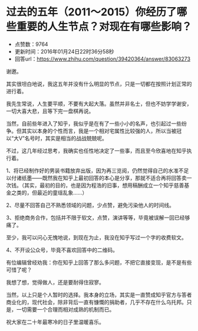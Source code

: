 # 过去的五年（2011～2015）你经历了哪些重要的人生节点？对现在有哪些影响？
- 点赞数：9764
- 更新时间：2016年01月24日22时36分58秒
- 回答url：https://www.zhihu.com/question/39420364/answer/83063273
<body>
 <p data-pid="DOabs9LB">谢邀。</p>
 <p data-pid="DlJKsDh_">其实很坦白地说，我这五年并没有什么明显的节点，只是一切都在按照计划正常的进行着。</p>
 <p data-pid="NJy7UxvF">我先生常说，人生要平顺，不要有大起大落。虽然并非名士，但也不妨学学谢安，一切大喜大悲，且等下完一盘棋再说。</p>
 <p data-pid="0b8Nd_AM">当然，自前些年进入了知乎，我似乎是在有了一些小小的名声，也引起过一些纷争。但其实以本身的个性而言，我是一个相对宅属性比较强的人，所以当被冠以“大V”名号时，其实是相当的战战兢兢呢。</p>
 <p data-pid="qBmOD_Jx">不过，这几年经过思考，我确实也任性地决定了一些事，而且至今欣喜地在知乎执行着。</p>
 <p data-pid="PxjZ7u2e">1、将已经制作好的男装书籍放弃出版，因为再三览阅，仍然觉得自己的水准不足以付诸纸墨——既然我在知乎上最初回答的本心是分享，那就不适合再将回答卖一次钱。（其实，最初的目的，也是因为程浩的旧事，想用稿酬成立一个知乎慈善基金之类的，但最近的童瑶乱象……）</p>
 <p data-pid="Fjmguy2O">2、尽量不回答自己不熟悉领域的问题，少点赞，避免污染他人的时间线。</p>
 <p data-pid="iKmxQCOT">3、拒绝商务合作，包括并不限于软文，点赞，演讲等等，毕竟被误解一回已经够痛了。</p>
 <p data-pid="KheZ3aDW">至少，我可以问心无愧地说，到现在为止，我没在知乎写过一个字的收费软文。</p>
 <p data-pid="Lj8gjo2T">4、不开设公众号，毕竟不喜欢回答中的二维码。</p>
 <p data-pid="XCXV8YIG">有位编辑曾经劝我：你在知乎上回答了那么多问题，不把它直接变现，是不是有些可惜了呢？</p>
 <p data-pid="e70Z94yJ">我想了想，觉得做人，还是要耐得住寂寥。</p>
 <p data-pid="aQQCFvvw">当然，以上只是个人暂时的选择。我本身的立场，其实是一直赞成知乎官方与答者商业化的，现代社会，除非背后一直有慷慨的捐助者，几乎不存在什么乌托邦。只是，一切需要一个合理而相对成熟的机制而已。</p>
 <p data-pid="2nC7FhEz">祝大家在二十年最寒冷的日子里温暖喜乐。</p>
</body>